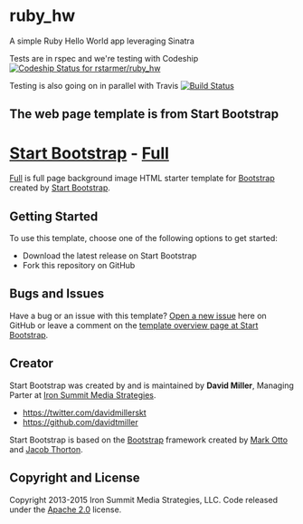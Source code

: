 ruby\_hw
=======

A simple Ruby Hello World app leveraging Sinatra

Tests are in rspec and we're testing with Codeship [ ![Codeship Status for rstarmer/ruby_hw](https://www.codeship.io/projects/04576450-e46b-0131-75d8-7619dcde5935/status)](https://www.codeship.io/projects/25602)

Testing is also going on in parallel with Travis [![Build Status](https://travis-ci.org/rstarmer/ruby_hw.svg?branch=master)](https://travis-ci.org/rstarmer/ruby_hw)

The web page template is from Start Bootstrap
---
# [Start Bootstrap](http://startbootstrap.com/) - [Full](http://startbootstrap.com/template-overviews/full/)

[Full](http://startbootstrap.com/template-overviews/full/) is full page background image HTML starter template for [Bootstrap](http://getbootstrap.com/) created by [Start Bootstrap](http://startbootstrap.com/).

## Getting Started

To use this template, choose one of the following options to get started:
* Download the latest release on Start Bootstrap
* Fork this repository on GitHub

## Bugs and Issues

Have a bug or an issue with this template? [Open a new issue](https://github.com/IronSummitMedia/startbootstrap-full/issues) here on GitHub or leave a comment on the [template overview page at Start Bootstrap](http://startbootstrap.com/template-overviews/full/).

## Creator

Start Bootstrap was created by and is maintained by **David Miller**, Managing Parter at [Iron Summit Media Strategies](http://www.ironsummitmedia.com/).

* https://twitter.com/davidmillerskt
* https://github.com/davidtmiller

Start Bootstrap is based on the [Bootstrap](http://getbootstrap.com/) framework created by [Mark Otto](https://twitter.com/mdo) and [Jacob Thorton](https://twitter.com/fat).

## Copyright and License

Copyright 2013-2015 Iron Summit Media Strategies, LLC. Code released under the [Apache 2.0](https://github.com/IronSummitMedia/startbootstrap-full/blob/gh-pages/LICENSE) license.
